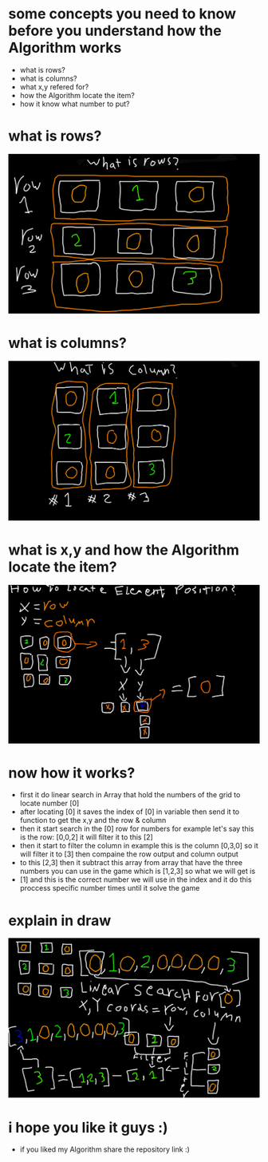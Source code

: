 # some concepts you need to know before you understand how the Algorithm works
- what is rows?
- what is columns?
- what x,y refered for?
- how the Algorithm locate the item?
- how it know what number to put?


# what is rows?
![rows](rows.png)

# what is columns?
![columns](column.png)

# what is x,y and how the Algorithm locate the item?
![locating](locate.png)

# now how it works?
- first it do linear search in Array that hold the numbers of the grid to locate number [0]
- after locating [0] it saves the index of [0] in variable then send it to function to get the x,y and the row & column
- then it start search in the [0] row for numbers for example let's say this is the row: [0,0,2] it will filter it to this [2]
- then it start to filter the column in example this is the column [0,3,0] so it will filter it to [3] then compaine the row output and column output
- to this [2,3] then it subtract this array from array that have the three numbers you can use in the game which is [1,2,3] so what we will get is
- [1] and this is the correct number we will use in the index and it do this proccess specific number times until it solve the game

# explain in draw
![explain](solve.png)

# i hope you like it guys :)
- if you liked my Algorithm share the repository link :)
